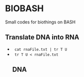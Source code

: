 <h1> BIOBASH </h1>
<p> Small codes for biothings on BASH </p>

<h2> Translate DNA into RNA </h2>
  <ul>
    <li><code> cat rnaFile.txt | tr T U</code> </li>
    <li><code> tr T U < rnaFile.txt </code></li
  </ul>
      
<h2>DNA</h2>
